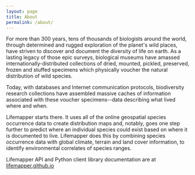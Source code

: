 ```yaml
---
layout: page
title: About
permalink: /about/
---
```


For more than 300 years, tens of thousands of biologists around the world, 
through determined and rugged exploration of the planet's wild places, have 
striven to discover and document the diversity of life on earth. As a lasting 
legacy of those epic surveys, biological museums have amassed 
internationally-distributed collections of dried, mounted, pickled, preserved, 
frozen and stuffed specimens which physically voucher the natural distribution 
of wild species.

Today, with databases and Internet communication protocols, biodiversity 
research collections have assembled massive caches of information associated 
with these voucher specimens--data describing what lived where and when.

Lifemapper starts there. It uses all of the online geospatial species 
occurrence data to create distribution maps and, notably, goes one step further 
to predict where an individual species could exist based on where it is 
documented to live. Lifemapper does this by combining species occurrence data 
with global climate, terrain and land cover information, to identify 
environmental correlates of species ranges.

Lifemapper API and Python client library documentation are at 
[lifemapper.github.io](http://lifemapper.github.io/)


